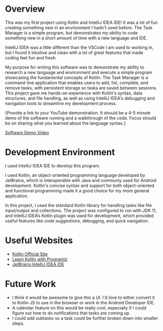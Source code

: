 # Overview

This was my first project using Kotlin and IntelliJ IDEA IDE! It was a lot of fun creating something new in an environment I hadn't used before. The Task
Manager is a simple program, but demonstrates my ability to code something new in a short amount of time with a new language and IDE. 

IntelliJ IDEA was a little different than the VSCode I am used to working in, but I found it intuitive and clean with a lot of great features that made coding feel fun and fresh.


My purpose for writing this software was to demonstrate my ability to research a new language and environment and execute a simple program showcasing the fundamental concepts of Kotlin.
The Task Manager is a command-line application that enables users to add, list, complete, and remove tasks, with persistent storage so tasks are saved between sessions. This project gave me hands-on experience with Kotlin's syntax, data structures, and file handling, as well as using IntelliJ IDEA's 
debugging and navigation tools to streamline my development process.

{Provide a link to your YouTube demonstration. It should be a 4-5 minute demo of the software running and a walkthrough of the code. Focus should be on sharing what you learned about the language syntax.}

[Software Demo Video](https://youtu.be/DtzauSZABZY)

# Development Environment

I used IntelliJ IDEA IDE to develop this program. 

I used Kotlin, an object-oriented programming language developed by JetBrains, which is interoperable with Java and commonly used for Android development. Kotlin's concise syntax and support for both object-oriented and functional programming made it a good choice for my more general application.

In this project, I used the standard Kotlin library for handling tasks like file input/output and collections. The project was configured to run with JDK 11, and IntelliJ IDEA’s Kotlin plugin was used for development, which provided useful features like code suggestions, debugging, and quick navigation.


# Useful Websites

- [Kotlin Official Site](https://kotlinlang.org/)
- [Learn Kotlin with Programiz](https://www.programiz.com/kotlin-programming)
-  [JetBrains IntelliJ IDEA IDE](https://www.jetbrains.com/idea/)
# Future Work


- I think it would be awesome to give this a UI. I'd love to either convert it to Kotlin JS to use in the browser or work in the Android Developer IDE.
- A calendar feature on this would be really cool, especially if I could figure out how to do notifications that tasks are coming up.
- I could add subtasks so a task could be further broken down into smaller steps. 